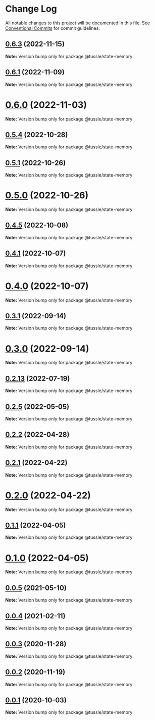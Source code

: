 # Change Log

All notable changes to this project will be documented in this file.
See [Conventional Commits](https://conventionalcommits.org) for commit guidelines.

## [0.6.3](https://github.com/Klowner/tussle/compare/v0.6.2...v0.6.3) (2022-11-15)

**Note:** Version bump only for package @tussle/state-memory





## [0.6.1](https://github.com/Klowner/tussle/compare/v0.6.0...v0.6.1) (2022-11-09)

**Note:** Version bump only for package @tussle/state-memory





# [0.6.0](https://github.com/Klowner/tussle/compare/v0.5.4...v0.6.0) (2022-11-03)

**Note:** Version bump only for package @tussle/state-memory





## [0.5.4](https://github.com/Klowner/tussle/compare/v0.5.3...v0.5.4) (2022-10-28)

**Note:** Version bump only for package @tussle/state-memory





## [0.5.1](https://github.com/Klowner/tussle/compare/v0.5.0...v0.5.1) (2022-10-26)

**Note:** Version bump only for package @tussle/state-memory





# [0.5.0](https://github.com/Klowner/tussle/compare/v0.4.5...v0.5.0) (2022-10-26)

**Note:** Version bump only for package @tussle/state-memory





## [0.4.5](https://github.com/Klowner/tussle/compare/v0.4.4...v0.4.5) (2022-10-08)

**Note:** Version bump only for package @tussle/state-memory





## [0.4.1](https://github.com/Klowner/tussle/compare/v0.4.0...v0.4.1) (2022-10-07)

**Note:** Version bump only for package @tussle/state-memory





# [0.4.0](https://github.com/Klowner/tussle/compare/v0.3.2...v0.4.0) (2022-10-07)

**Note:** Version bump only for package @tussle/state-memory





## [0.3.1](https://github.com/Klowner/tussle/compare/v0.3.0...v0.3.1) (2022-09-14)

**Note:** Version bump only for package @tussle/state-memory





# [0.3.0](https://github.com/Klowner/tussle/compare/v0.2.13...v0.3.0) (2022-09-14)

**Note:** Version bump only for package @tussle/state-memory





## [0.2.13](http://klowner/tussle/compare/v0.2.12...v0.2.13) (2022-07-19)

**Note:** Version bump only for package @tussle/state-memory





## [0.2.5](https://github.com/Klowner/tussle/compare/v0.2.4...v0.2.5) (2022-05-05)

**Note:** Version bump only for package @tussle/state-memory





## [0.2.2](https://github.com/Klowner/tussle/compare/v0.2.1...v0.2.2) (2022-04-28)

**Note:** Version bump only for package @tussle/state-memory





## [0.2.1](https://github.com/Klowner/tussle/compare/v0.2.0...v0.2.1) (2022-04-22)

**Note:** Version bump only for package @tussle/state-memory





# [0.2.0](https://github.com/Klowner/tussle/compare/v0.1.1...v0.2.0) (2022-04-22)

**Note:** Version bump only for package @tussle/state-memory





## [0.1.1](https://github.com/Klowner/tussle/compare/v0.1.0...v0.1.1) (2022-04-05)

**Note:** Version bump only for package @tussle/state-memory





# [0.1.0](https://github.com/Klowner/tussle/compare/v0.0.5...v0.1.0) (2022-04-05)

**Note:** Version bump only for package @tussle/state-memory





## [0.0.5](https://github.com/Klowner/tussle/compare/v0.0.4...v0.0.5) (2021-05-10)

**Note:** Version bump only for package @tussle/state-memory





## [0.0.4](https://github.com/Klowner/tussle/compare/v0.0.3...v0.0.4) (2021-02-11)

**Note:** Version bump only for package @tussle/state-memory





## [0.0.3](https://github.com/Klowner/tussle/compare/v0.0.2...v0.0.3) (2020-11-28)

**Note:** Version bump only for package @tussle/state-memory





## [0.0.2](https://github.com/Klowner/tussle/compare/v0.0.1...v0.0.2) (2020-11-19)

**Note:** Version bump only for package @tussle/state-memory





## [0.0.1](https://github.com/Klowner/tussle/compare/v0.0.0...v0.0.1) (2020-10-03)

**Note:** Version bump only for package @tussle/state-memory

